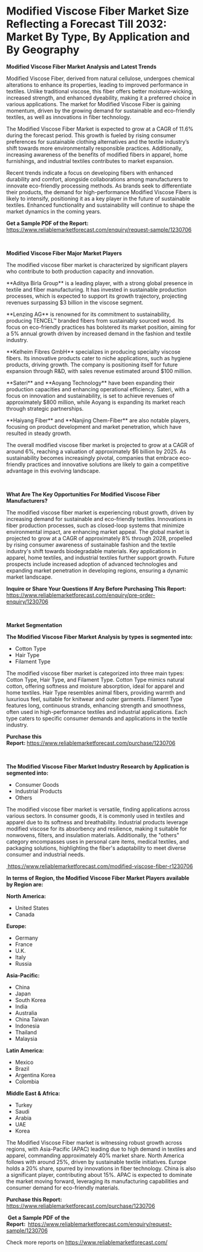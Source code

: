 <p><h1>Modified Viscose Fiber Market Size Reflecting a Forecast Till 2032: Market By Type, By Application and By Geography</h1></p><p><strong>Modified Viscose Fiber Market Analysis and Latest Trends</strong></p>
<p><p>Modified Viscose Fiber, derived from natural cellulose, undergoes chemical alterations to enhance its properties, leading to improved performance in textiles. Unlike traditional viscose, this fiber offers better moisture-wicking, increased strength, and enhanced dyeability, making it a preferred choice in various applications. The market for Modified Viscose Fiber is gaining momentum, driven by the growing demand for sustainable and eco-friendly textiles, as well as innovations in fiber technology.</p><p>The Modified Viscose Fiber Market is expected to grow at a CAGR of 11.6% during the forecast period. This growth is fueled by rising consumer preferences for sustainable clothing alternatives and the textile industry’s shift towards more environmentally responsible practices. Additionally, increasing awareness of the benefits of modified fibers in apparel, home furnishings, and industrial textiles contributes to market expansion.</p><p>Recent trends indicate a focus on developing fibers with enhanced durability and comfort, alongside collaborations among manufacturers to innovate eco-friendly processing methods. As brands seek to differentiate their products, the demand for high-performance Modified Viscose Fibers is likely to intensify, positioning it as a key player in the future of sustainable textiles. Enhanced functionality and sustainability will continue to shape the market dynamics in the coming years.</p></p>
<p><strong>Get a Sample PDF of the Report:&nbsp;</strong> <a href="https://www.reliablemarketforecast.com/enquiry/request-sample/1230706?utm_campaign=2929&utm_medium=2&utm_source=Github&utm_content=ia&utm_term=03042025&utm_id=modified-viscose-fiber">https://www.reliablemarketforecast.com/enquiry/request-sample/1230706</a></p>
<p>&nbsp;</p>
<p><strong>Modified Viscose Fiber Major Market Players</strong></p>
<p><p>The modified viscose fiber market is characterized by significant players who contribute to both production capacity and innovation. </p><p>**Aditya Birla Group** is a leading player, with a strong global presence in textile and fiber manufacturing. It has invested in sustainable production processes, which is expected to support its growth trajectory, projecting revenues surpassing $3 billion in the viscose segment.</p><p>**Lenzing AG** is renowned for its commitment to sustainability, producing TENCEL™ branded fibers from sustainably sourced wood. Its focus on eco-friendly practices has bolstered its market position, aiming for a 5% annual growth driven by increased demand in the fashion and textile industry.</p><p>**Kelheim Fibres GmbH** specializes in producing specialty viscose fibers. Its innovative products cater to niche applications, such as hygiene products, driving growth. The company is positioning itself for future expansion through R&D, with sales revenue estimated around $100 million.</p><p>**Sateri** and **Aoyang Technology** have been expanding their production capacities and enhancing operational efficiency. Sateri, with a focus on innovation and sustainability, is set to achieve revenues of approximately $800 million, while Aoyang is expanding its market reach through strategic partnerships.</p><p>**Haiyang Fiber** and **Nanjing Chem-Fiber** are also notable players, focusing on product development and market penetration, which have resulted in steady growth.</p><p>The overall modified viscose fiber market is projected to grow at a CAGR of around 6%, reaching a valuation of approximately $6 billion by 2025. As sustainability becomes increasingly pivotal, companies that embrace eco-friendly practices and innovative solutions are likely to gain a competitive advantage in this evolving landscape.</p></p>
<p>&nbsp;</p>
<p><strong>What Are The Key Opportunities For Modified Viscose Fiber Manufacturers?</strong></p>
<p><p>The modified viscose fiber market is experiencing robust growth, driven by increasing demand for sustainable and eco-friendly textiles. Innovations in fiber production processes, such as closed-loop systems that minimize environmental impact, are enhancing market appeal. The global market is projected to grow at a CAGR of approximately 8% through 2028, propelled by rising consumer awareness of sustainable fashion and the textile industry's shift towards biodegradable materials. Key applications in apparel, home textiles, and industrial textiles further support growth. Future prospects include increased adoption of advanced technologies and expanding market penetration in developing regions, ensuring a dynamic market landscape.</p></p>
<p><strong>Inquire or Share Your Questions If Any Before Purchasing This Report:</strong> <a href="https://www.reliablemarketforecast.com/enquiry/pre-order-enquiry/1230706?utm_campaign=2929&utm_medium=2&utm_source=Github&utm_content=ia&utm_term=03042025&utm_id=modified-viscose-fiber">https://www.reliablemarketforecast.com/enquiry/pre-order-enquiry/1230706</a></p>
<p>&nbsp;</p>
<p><strong>Market Segmentation</strong></p>
<p><strong>The Modified Viscose Fiber Market Analysis by types is segmented into:</strong></p>
<p><ul><li>Cotton Type</li><li>Hair Type</li><li>Filament Type</li></ul></p>
<p><p>The modified viscose fiber market is categorized into three main types: Cotton Type, Hair Type, and Filament Type. Cotton Type mimics natural cotton, offering softness and moisture absorption, ideal for apparel and home textiles. Hair Type resembles animal fibers, providing warmth and luxurious feel, suitable for knitwear and outer garments. Filament Type features long, continuous strands, enhancing strength and smoothness, often used in high-performance textiles and industrial applications. Each type caters to specific consumer demands and applications in the textile industry.</p></p>
<p><strong>Purchase this Report:&nbsp;</strong><a href="https://www.reliablemarketforecast.com/purchase/1230706?utm_campaign=2929&utm_medium=2&utm_source=Github&utm_content=ia&utm_term=03042025&utm_id=modified-viscose-fiber">https://www.reliablemarketforecast.com/purchase/1230706</a></p>
<p>&nbsp;</p>
<p><strong>The Modified Viscose Fiber Market Industry Research by Application is segmented into:</strong></p>
<p><ul><li>Consumer Goods</li><li>Industrial Products</li><li>Others</li></ul></p>
<p><p>The modified viscose fiber market is versatile, finding applications across various sectors. In consumer goods, it is commonly used in textiles and apparel due to its softness and breathability. Industrial products leverage modified viscose for its absorbency and resilience, making it suitable for nonwovens, filters, and insulation materials. Additionally, the "others" category encompasses uses in personal care items, medical textiles, and packaging solutions, highlighting the fiber's adaptability to meet diverse consumer and industrial needs.</p></p>
<p><a href="https://www.reliablemarketforecast.com/modified-viscose-fiber-r1230706?utm_campaign=2929&utm_medium=2&utm_source=Github&utm_content=ia&utm_term=03042025&utm_id=modified-viscose-fiber">&nbsp;https://www.reliablemarketforecast.com/modified-viscose-fiber-r1230706</a></p>
<p><strong>In terms of Region, the Modified Viscose Fiber Market Players available by Region are:</strong></p>
<p>
    <p> <strong> North America: </strong>
        <ul>
            <li>United States</li>
            <li>Canada</li>
        </ul>
        </p> 
    <p> <strong> Europe: </strong>
        <ul>
            <li>Germany</li>
            <li>France</li>
            <li>U.K.</li>
            <li>Italy</li>
            <li>Russia</li>
        </ul>
        </p> 
    <p> <strong> Asia-Pacific: </strong>
        <ul>
            <li>China</li>
            <li>Japan</li>
            <li>South Korea</li>
            <li>India</li>
            <li>Australia</li>
            <li>China Taiwan</li>
            <li>Indonesia</li>
            <li>Thailand</li>
            <li>Malaysia</li>
        </ul>
        </p> 
    <p> <strong> Latin America: </strong>
        <ul>
            <li>Mexico</li>
            <li>Brazil</li>
            <li>Argentina Korea</li>
            <li>Colombia</li>
        </ul>
        </p> 
    <p> <strong> Middle East & Africa: </strong>
        <ul>
            <li>Turkey</li>
            <li>Saudi</li>
            <li>Arabia</li>
            <li>UAE</li>
            <li>Korea</li>
        </ul>
    </p>
    </p>
<p><p>The Modified Viscose Fiber market is witnessing robust growth across regions, with Asia-Pacific (APAC) leading due to high demand in textiles and apparel, commanding approximately 40% market share. North America follows with around 25%, driven by sustainable textile initiatives. Europe holds a 20% share, spurred by innovations in fiber technology. China is also a significant player, contributing about 15%. APAC is expected to dominate the market moving forward, leveraging its manufacturing capabilities and consumer demand for eco-friendly materials.</p></p>
<p><strong>Purchase this Report: </strong><a href="https://www.reliablemarketforecast.com/purchase/1230706?utm_campaign=2929&utm_medium=2&utm_source=Github&utm_content=ia&utm_term=03042025&utm_id=modified-viscose-fiber">https://www.reliablemarketforecast.com/purchase/1230706</a></p>
<p>&nbsp;<strong>Get a Sample PDF of the Report:&nbsp;&nbsp;</strong><a href="https://www.reliablemarketforecast.com/enquiry/request-sample/1230706?utm_campaign=2929&utm_medium=2&utm_source=Github&utm_content=ia&utm_term=03042025&utm_id=modified-viscose-fiber">https://www.reliablemarketforecast.com/enquiry/request-sample/1230706</a></p>
<p><strong></strong></p>
<p>Check more reports on <a href="https://www.reliablemarketforecast.com/?utm_campaign=2929&utm_medium=2&utm_source=Github&utm_content=ia&utm_term=03042025&utm_id=modified-viscose-fiber">https://www.reliablemarketforecast.com/</a></p>